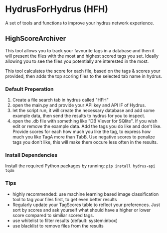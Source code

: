 # HydrusForHydrus (HFH)
A set of tools and functions to improve your hydrus network experience.

## HighScoreArchiver
This tool allows you to track your favourite tags in a database and then it will present the files with the most and highest scored tags you set. Ideally allowing you to see the files you potentially are interested in the most.

This tool calculates the score for each file, based on the tags & scores your provided, then adds the top scoring files to the selected tab name in hydrus.

### Default Preperation 
1. Create a file search tab in hydrus called "HFH"
2. open the main.py and provide your API key and API IF of Hydrus.
3. let the script run, it will create the necessary database and add some example data, then send the results to hydrus for you to inspect.
4. open the .db file with something like "DB Viever for SQlite". If you wish edit or remove the example data. Add the tags you do like and don't like. Provide scores for each how much you like the tag, to express how much you like TagA more than TabB. Use negative scores to penalize tags you don't like, this will make them occure less often in the results.

### Install Dependencies
Install the required Python packages by running:
`pip install hydrus-api tqdm`

### Tips
- highly recommended: use machine learning based image classification tool to tag your files first, to get even better results
- Regularly update your TagScores table to reflect your preferences. Just sort by scores and ask yourself what should have a higher or lower score compared to similiar scored tags.
- use whitelist to filter results (default: system:inbox)
- use blacklist to remove files from the results




